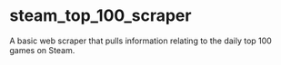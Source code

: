 # steam_top_100_scraper
A basic web scraper that pulls information relating to the daily top 100 games on Steam.
